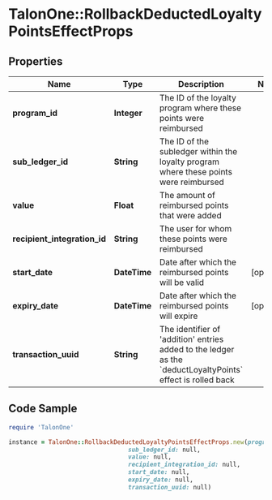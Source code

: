 # TalonOne::RollbackDeductedLoyaltyPointsEffectProps

## Properties

Name | Type | Description | Notes
------------ | ------------- | ------------- | -------------
**program_id** | **Integer** | The ID of the loyalty program where these points were reimbursed | 
**sub_ledger_id** | **String** | The ID of the subledger within the loyalty program where these points were reimbursed | 
**value** | **Float** | The amount of reimbursed points that were added | 
**recipient_integration_id** | **String** | The user for whom these points were reimbursed | 
**start_date** | **DateTime** | Date after which the reimbursed points will be valid | [optional] 
**expiry_date** | **DateTime** | Date after which the reimbursed points will expire | [optional] 
**transaction_uuid** | **String** | The identifier of &#39;addition&#39; entries added to the ledger as the &#x60;deductLoyaltyPoints&#x60; effect is rolled back | 

## Code Sample

```ruby
require 'TalonOne'

instance = TalonOne::RollbackDeductedLoyaltyPointsEffectProps.new(program_id: null,
                                 sub_ledger_id: null,
                                 value: null,
                                 recipient_integration_id: null,
                                 start_date: null,
                                 expiry_date: null,
                                 transaction_uuid: null)
```



